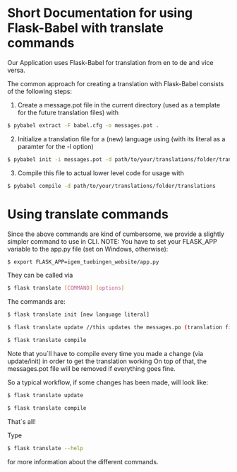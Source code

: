 # Short Documentation for using Flask-Babel with translate commands

Our Application uses Flask-Babel for translation from en to de and vice versa.

The common approach for creating a translation with Flask-Babel consists of the following steps:

1. Create a message.pot file in the current directory (used as a template for the future translation files) with 
```bash
$ pybabel extract -F babel.cfg -o messages.pot .
```

2. Initialize a translation file for a (new) language using (with its literal as a paramter for the -l option)
```bash
$ pybabel init -i messages.pot -d path/to/your/translations/folder/translations -l
```

3. Compile this file to actual lower level code for usage with 
```bash
$ pybabel compile -d path/to/your/translations/folder/translations
```

# Using translate commands

Since the above commands are kind of cumbersome, we provide a slightly simpler command to use in CLI.
NOTE: You have to set your FLASK_APP variable to the app.py file (set on Windows, otherwise):
```bash
$ export FLASK_APP=igem_tuebingen_website/app.py
```

They can be called via
```bash
$ flask translate [COMMAND] [options]
```

The commands are:
```bash
$ flask translate init [new language literal]

$ flask translate update //this updates the messages.po (translation file) when changes has been made

$ flask translate compile
```
Note that you´ll have to compile every time you made a change (via update/init) in order to get the translation working
On top of that, the messages.pot file will be removed if everything goes fine.

So a typical workflow, if some changes has been made, will look like:

```bash
$ flask translate update 

$ flask translate compile
```

That´s all!

Type
```bash
$ flask translate --help
```

for more information about the different commands.